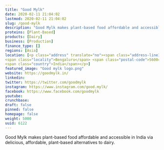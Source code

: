 ```yaml
---
title: "Good Mylk"
date: 2020-02-11 21:04:02
lastmod: 2020-02-11 21:04:02
slug: /good-mylk
description: "Good Mylk makes plant-based food affordable and accessible in India via delicious, affordable, plant-based alternatives to dairy."
proteins: [Plant-Based]
products: [Dairy]
business: [Production]
finance_type: []
regions: [Asia]
location: [<p class="address" translate="no"><span class="address-line1">4th C Main Road</span><br>
<span class="locality">Bengaluru</span> <span class="postal-code">560043</span><br>
<span class="country">India</span></p>]
featured_image: "Good mylk logo.png"
website: https://goodmylk.in/
linkedin: 
twitter: https://twitter.com/goodmylk
instagram: https://www.instagram.com/good.mylk/
facebook: https://www.facebook.com/goodmylk
youtube: 
crunchbase: 
draft: false
pinned: false
homepage: false
weight: 5000
uuid: 6122
---
```

Good Mylk makes plant-based food affordable and accessible in India via delicious, affordable, plant-based alternatives to dairy.
